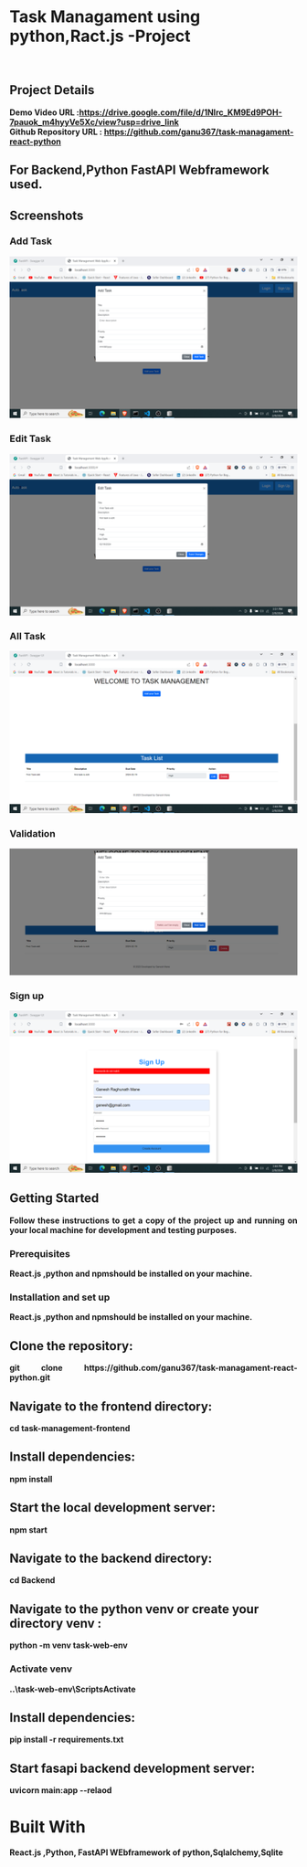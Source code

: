<h1>Task Managament using python,Ract.js -Project</h1>

<br>
<h2>Project Details</h2>

<b>Demo Video URL :https://drive.google.com/file/d/1Nlrc_KM9Ed9POH-7pauok_m4hyyVe5Xc/view?usp=drive_link<br>
<b>Github Repository URL :</b> https://github.com/ganu367/task-managament-react-python <br>
<h2>For Backend,Python FastAPI Webframework used.</h2>

<h2>Screenshots</h2>

<h3>Add Task</h3>

<img src="https://raw.githubusercontent.com/ganu367/task-managament-react-python/main/screenshots/add%20task.png" alt="add task"></img><br>

<h3>Edit Task</h3>

<img src="https://raw.githubusercontent.com/ganu367/task-managament-react-python/main/screenshots/edit%20task.png" alt="edit task"></img><br>

<h3>All Task</h3>

<img src="https://raw.githubusercontent.com/ganu367/task-managament-react-python/main/screenshots/all_task.png" alt="All Task"></img><br>

<h3>Validation</h3>
<img src="https://raw.githubusercontent.com/ganu367/task-managament-react-python/main/screenshots/empty_error.png" alt="Validation"></img>
<h3>Sign up</h3>
<img src="https://raw.githubusercontent.com/ganu367/task-managament-react-python/main/screenshots/sign_up.png" alt="Sign Up"></img>


<h2>Getting Started</h2>
<p align="justify">
Follow these instructions to get a copy of the project up and running on your local machine for development and testing purposes.</p>



<h3>Prerequisites</h3>
<p align="justify">
React.js ,python and npmshould be installed on your machine. </p>
<h3>Installation and set up</h3>
<p align="justify">
React.js ,python and npmshould be installed on your machine. </p>

<h2>Clone the repository:</h2>
<p align="justify">git clone https://github.com/ganu367/task-managament-react-python.git</p>

<h2>Navigate to the frontend  directory:</h2>
<p align="justify">cd task-management-frontend</p>

<h2>Install dependencies:</h2>
<p align="justify">npm install</p>
<h2>Start the local development server:</h2>
<p align="justify">npm start</p>

<h2>Navigate to the backend  directory:</h2>
<p align="justify">cd Backend</p>

<h2>Navigate to the python venv or create your directory venv :</h2>
<p align="justify">python -m venv task-web-env</p>

<h3>Activate venv</h3>
<p align="justify"> ..\task-web-env\ScriptsActivate</p>

<h2>Install dependencies:</h2>
<p align="justify">pip install -r requirements.txt</p>

<h2>Start fasapi backend development server:</h2>
<p align="justify">uvicorn main:app --relaod</p>


<h1>Built With</h1>
<p align="justify">React.js ,Python, FastAPI WEbframework of python,Sqlalchemy,Sqlite</p>
